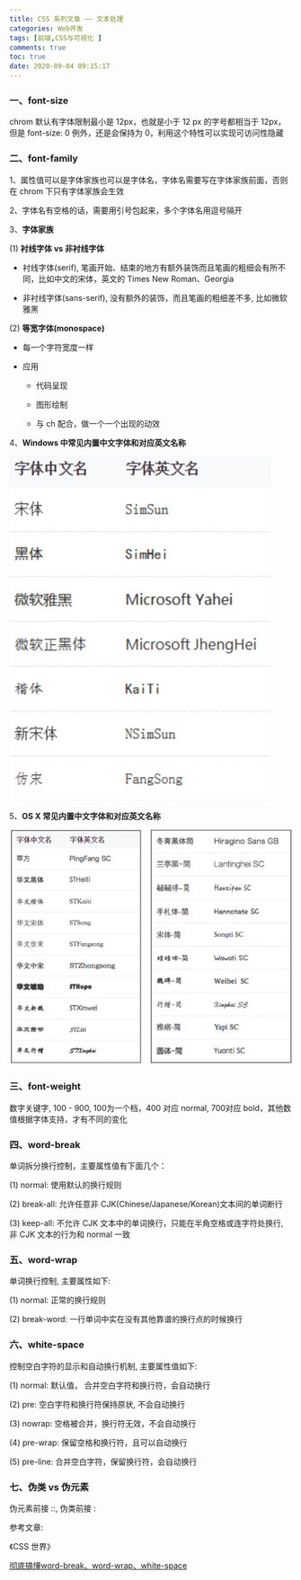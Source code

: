 ```yaml
---
title: CSS 系列文章 —— 文本处理
categories: Web开发
tags: [前端,CSS与可视化 ]
comments: true
toc: true
date: 2020-09-04 09:15:17
---
```

### 一、font-size

chrom 默认有字体限制最小是 12px，也就是小于 12 px 的字号都相当于 12px，但是 font-size: 0 例外，还是会保持为 0，利用这个特性可以实现可访问性隐藏

### 二、font-family

1、属性值可以是字体家族也可以是字体名，字体名需要写在字体家族前面，否则在 chrom 下只有字体家族会生效

2、字体名有空格的话，需要用引号包起来，多个字体名用逗号隔开

3、**字体家族**

(1) **衬线字体 vs 非衬线字体**

  - 衬线字体(serif), 笔画开始、结束的地方有额外装饰而且笔画的粗细会有所不同，比如中文的宋体，英文的 Times New Roman、Georgia 

  - 非衬线字体(sans-serif), 没有额外的装饰，而且笔画的粗细差不多, 比如微软雅黑

(2) **等宽字体(monospace)**

  - 每一个字符宽度一样

  - 应用
    
    - 代码呈现
    
    - 图形绘制
    
    - 与 ch 配合，做一个一个出现的动效

4、**Windows 中常见内置中文字体和对应英文名称**

![Windows 中常见内置中文字体和对应英文名称](https://raw.githubusercontent.com/Canace22/Assets/main/images/win-font.png)

5、**OS X 常见内置中文字体和对应英文名称**

![OS X 常见内置中文字体和对应英文名称](https://raw.githubusercontent.com/Canace22/Assets/main/images/osx-font.png)
 
### 三、font-weight

数字关键字, 100 - 900, 100为一个档，400 对应 normal, 700对应 bold，其他数值根据字体支持，才有不同的变化

### 四、word-break

单词拆分换行控制，主要属性值有下面几个：

(1) normal: 使用默认的换行规则

(2) break-all: 允许任意非 CJK(Chinese/Japanese/Korean)文本间的单词断行

(3) keep-all: 不允许 CJK 文本中的单词换行，只能在半角空格或连字符处换行, 非 CJK 文本的行为和 normal 一致

### 五、word-wrap

单词换行控制, 主要属性如下:

(1) normal: 正常的换行规则

(2) break-word: 一行单词中实在没有其他靠谱的换行点的时候换行

### 六、white-space

控制空白字符的显示和自动换行机制, 主要属性值如下:

(1) normal: 默认值， 合并空白字符和换行符，会自动换行

(2) pre: 空白字符和换行符保持原状, 不会自动换行

(3) nowrap: 空格被合并，换行符无效，不会自动换行

(4) pre-wrap: 保留空格和换行符，且可以自动换行

(5) pre-line: 合并空白字符，保留换行符，会自动换行
 
### 七、伪类 vs 伪元素

伪元素前接 ::, 伪类前接 :

参考文章:

《CSS 世界》

[彻底搞懂word-break、word-wrap、white-space](https://juejin.im/post/6844903667863126030)